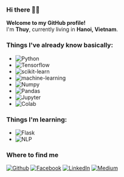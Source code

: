 ### Hi there 👋😊

<p><b>Welcome to my GitHub profile!</b> </br> I'm <b>Thuy</b>, currently living in <b>Hanoi, Vietnam</b>. </p>

<h3>Things I've already know basically:</h3>

- <img alt="Python" src="https://img.shields.io/badge/Python-3366FF?style=flat-square&logo=python&logoColor=white" />
- <img alt="Tensorflow" src="https://img.shields.io/badge/Tensorflow-FF6F00?style=flat-square&logo=tensorflow&logoColor=white" />
- <img alt="scikit-learn" src="https://img.shields.io/badge/scikit--learn-F7931E?style=flat-square&logo=scikit&logoColor=white" />
- <img alt="machine-learning" src="https://img.shields.io/badge/Machine--Learning-33CC33?style=flat-square&logo=scikit&logoColor=white" />
- <img alt="Numpy" src="https://img.shields.io/badge/Numpy-013243?style=flat-square&logo=numpy&logoColor=white" />
- <img alt="Pandas" src="https://img.shields.io/badge/Pandas-150458?style=flat-square&logo=pandas&logoColor=white" />
- <img alt="Jupyter" src="https://img.shields.io/badge/Jupyter--Notebook-F37626?style=flat-square&logo=Jupyter&logoColor=white" />
- <img alt="Colab" src="https://img.shields.io/badge/Google--Colab-F9AB00?style=flat-square&logo=Colab&logoColor=white" />

<h3>Things I'm learning:</h3>

- <img alt="Flask" src="https://img.shields.io/badge/Flask-000000?style=flat-square&logo=flask&logoColor=white" />
- <img alt="NLP" src="https://img.shields.io/badge/Natural--Language--Processing-03C75A?style=flat-square&logo=nlp&logoColor=white" />


<h3>Where to find me</h3>
<p><a href="https://github.com/hthuy1998" target="_blank"><img alt="Github" src="https://img.shields.io/badge/GitHub-%2312100E.svg?&style=for-the-badge&logo=Github&logoColor=white" /></a> 
<a href="https://www.facebook.com/thuy.hoang08091998" target="_blank"><img alt="Facebook" src="https://img.shields.io/badge/Facebook-1877F2?&style=for-the-badge&logo=twitter&logoColor=white" /></a> 
<a href="https://www.linkedin.com/in/thomas-guibert" target="_blank"><img alt="LinkedIn" src="https://img.shields.io/badge/linkedin-%230077B5.svg?&style=for-the-badge&logo=linkedin&logoColor=white" /></a> <a href="https://medium.com/@th.guibert" target="_blank"><img alt="Medium" src="https://img.shields.io/badge/medium-%2312100E.svg?&style=for-the-badge&logo=medium&logoColor=white" /></a>
</p>
